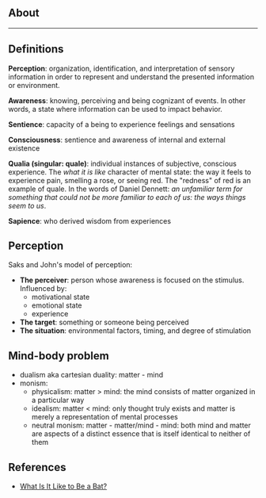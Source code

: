 ## About

---

## Definitions

**Perception**: organization, identification, and interpretation of sensory information in order to represent and understand the presented information or environment.

**Awareness**: knowing, perceiving and being cognizant of events. In other words, a state where information can be used to impact behavior.

**Sentience**: capacity of a being to experience feelings and sensations

**Consciousness**: sentience and awareness of internal and external existence

**Qualia (singular: quale)**: individual instances of subjective, conscious experience. The _what it is like_ character of mental state: the way it feels to experience pain, smelling a rose, or seeing red. The "redness" of red is an example of quale. In the words of Daniel Dennett: _an unfamiliar term for something that could not be more familiar to each of us: the ways things seem to us_.

**Sapience**: who derived wisdom from experiences

## Perception

Saks and John's model of perception:

- **The perceiver**: person whose awareness is focused on the stimulus. Influenced by:
  - motivational state
  - emotional state
  - experience
- **The target**: something or someone being perceived
- **The situation**: environmental factors, timing, and degree of stimulation

## Mind-body problem

- dualism aka cartesian duality: matter - mind
- monism:
  - physicalism: matter > mind: the mind consists of matter organized in a particular way
  - idealism: matter < mind: only thought truly exists and matter is merely a representation of mental processes
  - neutral monism: matter - matter/mind - mind: both mind and matter are aspects of a distinct essence that is itself identical to neither of them

## References

- [What Is It Like to Be a Bat?](http://www.philosopher.eu/others-writings/nagel-what-is-it-like-to-be-a-bat/)
